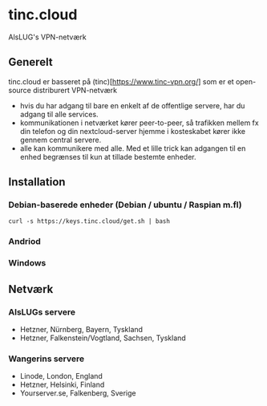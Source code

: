 # tinc.cloud
AlsLUG's VPN-netværk

## Generelt
tinc.cloud er basseret på (tinc)[https://www.tinc-vpn.org/] som er et open-source distriburert VPN-netværk

- hvis du har adgang til bare en enkelt af de offentlige servere, har du adgang til alle services.
- kommunikationen i netværket kører peer-to-peer, så trafikken mellem fx din telefon og din nextcloud-server hjemme i kosteskabet kører ikke gennem central servere.
- alle kan kommunikere med alle. Med et lille trick kan adgangen til en enhed begrænses til kun at tillade bestemte enheder.

## Installation

### Debian-baserede enheder (Debian / ubuntu / Raspian m.fl)

~~~
curl -s https://keys.tinc.cloud/get.sh | bash
~~~

### Andriod

### Windows

## Netværk

### AlsLUGs servere

- Hetzner, Nürnberg, Bayern, Tyskland
- Hetzner, Falkenstein/Vogtland, Sachsen, Tyskland

### Wangerins servere

- Linode, London, England
- Hetzner, Helsinki, Finland
- Yourserver.se, Falkenberg, Sverige
